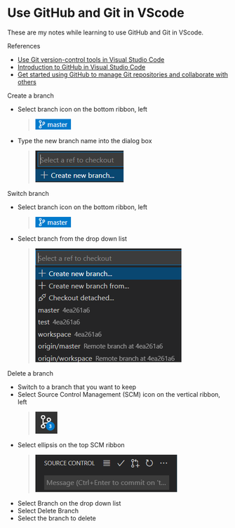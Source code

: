 # Use GitHub and Git in VScode

These are my notes while learning to use GitHub and Git in VScode.

References

- [Use Git version-control tools in Visual Studio Code](https://docs.microsoft.com/en-us/learn/modules/use-git-from-vs-code/)
- [Introduction to GitHub in Visual Studio Code](https://docs.microsoft.com/en-us/learn/modules/introduction-to-github-visual-studio-code/)
- [Get started using GitHub to manage Git repositories and collaborate with others](https://docs.github.com/en/get-started/quickstart)

Create a branch

- Select branch icon on the bottom ribbon, left
  > ![github_branch](images\vscode\github_branch.PNG)
- Type the new branch name into the dialog box
  > ![new_branch](images\vscode\new_branch.png)

Switch branch

- Select branch icon on the bottom ribbon, left
  > ![github_branch](images\vscode\github_branch.PNG)
- Select branch from the drop down list
  > ![switch_branch](images\vscode\switch_branch.png)

Delete a branch

- Switch to a branch that you want to keep
- Select Source Control Management (SCM) icon on the vertical ribbon, left
  > ![SCM](images\vscode\SCM.png)
- Select ellipsis on the top SCM ribbon
  > ![SCM_ribbon](images\vscode\SCM_ribbon.png)
- Select Branch on the drop down list
- Select Delete Branch
- Select the branch to delete

